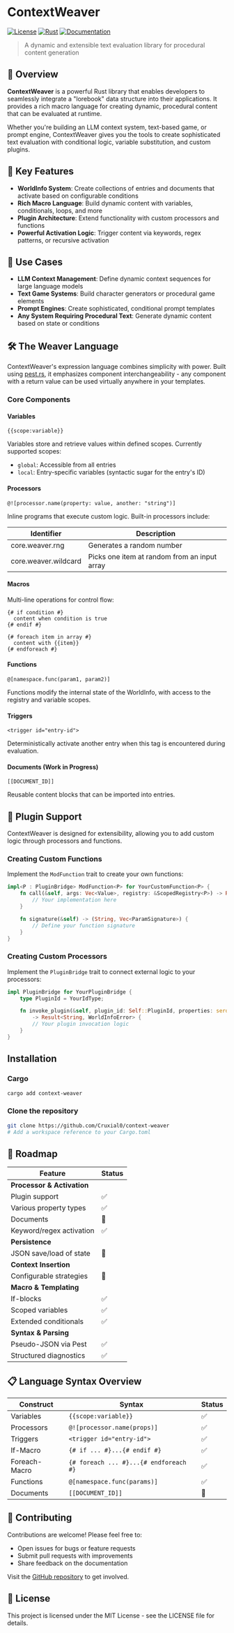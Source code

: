 # ContextWeaver

[![License](https://img.shields.io/badge/license-MIT-blue.svg)](LICENSE)
[![Rust](https://img.shields.io/badge/rust-stable-orange.svg)]()
[![Documentation](https://img.shields.io/badge/docs-latest-brightgreen.svg)]()

> A dynamic and extensible text evaluation library for procedural content generation

## 📖 Overview

**ContextWeaver** is a powerful Rust library that enables developers to seamlessly integrate a "lorebook" data structure into their applications. It provides a rich macro language for creating dynamic, procedural content that can be evaluated at runtime.

Whether you're building an LLM context system, text-based game, or prompt engine, ContextWeaver gives you the tools to create sophisticated text evaluation with conditional logic, variable substitution, and custom plugins.

## 🚀 Key Features

- **WorldInfo System**: Create collections of entries and documents that activate based on configurable conditions
- **Rich Macro Language**: Build dynamic content with variables, conditionals, loops, and more
- **Plugin Architecture**: Extend functionality with custom processors and functions
- **Powerful Activation Logic**: Trigger content via keywords, regex patterns, or recursive activation

## 🔧 Use Cases

- **LLM Context Management**: Define dynamic context sequences for large language models
- **Text Game Systems**: Build character generators or procedural game elements
- **Prompt Engines**: Create sophisticated, conditional prompt templates
- **Any System Requiring Procedural Text**: Generate dynamic content based on state or conditions

## 🛠️ The Weaver Language

ContextWeaver's expression language combines simplicity with power. Built using [pest.rs](https://pest.rs/), it emphasizes component interchangeability - any component with a return value can be used virtually anywhere in your templates.

### Core Components

#### Variables

```
{{scope:variable}}
```

Variables store and retrieve values within defined scopes. Currently supported scopes:
- `global`: Accessible from all entries
- `local`: Entry-specific variables (syntactic sugar for the entry's ID)

#### Processors

```
@![processor.name(property: value, another: "string")]
```

Inline programs that execute custom logic. Built-in processors include:

| Identifier          | Description                                  |
|---------------------|----------------------------------------------|
| core.weaver.rng     | Generates a random number                    |
| core.weaver.wildcard| Picks one item at random from an input array |

#### Macros

Multi-line operations for control flow:

```
{# if condition #}
  content when condition is true
{# endif #}
```

```
{# foreach item in array #}
  content with {{item}}
{# endforeach #}
```

#### Functions

```
@[namespace.func(param1, param2)]
```

Functions modify the internal state of the WorldInfo, with access to the registry and variable scopes.

#### Triggers

```
<trigger id="entry-id">
```

Deterministically activate another entry when this tag is encountered during evaluation.

#### Documents (Work in Progress)

```
[[DOCUMENT_ID]]
```

Reusable content blocks that can be imported into entries.

## 🔌 Plugin Support

ContextWeaver is designed for extensibility, allowing you to add custom logic through processors and functions.

### Creating Custom Functions

Implement the `ModFunction` trait to create your own functions:

```rust
impl<P : PluginBridge> ModFunction<P> for YourCustomFunction<P> {
    fn call(&self, args: Vec<Value>, registry: &ScopedRegistry<P>) -> Result<Value, ParserError> {
        // Your implementation here
    }

    fn signature(&self) -> (String, Vec<ParamSignature>) {
        // Define your function signature
    }
}
```

### Creating Custom Processors

Implement the `PluginBridge` trait to connect external logic to your processors:

```rust
impl PluginBridge for YourPluginBridge {
    type PluginId = YourIdType;

    fn invoke_plugin(&self, plugin_id: Self::PluginId, properties: serde_json::Value) 
        -> Result<String, WorldInfoError> {
        // Your plugin invocation logic
    }
}
```

## Installation
### Cargo
```bash
cargo add context-weaver
```

### Clone the repository
```bash
git clone https://github.com/Cruxial0/context-weaver
# Add a workspace reference to your Cargo.toml
```

## 🚧 Roadmap

| Feature                    | Status |
|----------------------------|--------|
| **Processor & Activation** |        |
| Plugin support             | ✅     |
| Various property types     | ✅     |
| Documents                  | 🔄     |
| Keyword/regex activation   | ✅     |
| **Persistence**            |       |
| JSON save/load of state    | 🔄     |
| **Context Insertion**      |       |
| Configurable strategies    | 🔄     |
| **Macro & Templating**     |       |
| If-blocks                  | ✅     |
| Scoped variables           | ✅     |
| Extended conditionals      | ✅     |
| **Syntax & Parsing**       |       |
| Pseudo-JSON via Pest       | ✅     |
| Structured diagnostics     | ✅     |

## 📋 Language Syntax Overview

| Construct      | Syntax                            | Status |
|----------------|-----------------------------------|--------|
| Variables      | `{{scope:variable}}`              | ✅     |
| Processors     | `@![processor.name(props)]`       | ✅     |
| Triggers       | `<trigger id="entry-id">`         | ✅     |
| If-Macro       | `{# if ... #}...{# endif #}`      | ✅     |
| Foreach-Macro  | `{# foreach ... #}...{# endforeach #}` | ✅ |
| Functions      | `@[namespace.func(params)]`       | ✅     |
| Documents      | `[[DOCUMENT_ID]]`                 | 🔄     |

## 🤝 Contributing

Contributions are welcome! Please feel free to:

- Open issues for bugs or feature requests
- Submit pull requests with improvements
- Share feedback on the documentation

Visit the [GitHub repository](https://github.com/Cruxial0/context-weaver) to get involved.

## 📄 License

This project is licensed under the MIT License - see the LICENSE file for details.